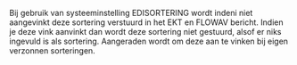 Bij gebruik van systeeminstelling EDISORTERING wordt indeni niet aangevinkt deze sortering verstuurd in het EKT en FLOWAV bericht. Indien je deze vink aanvinkt dan wordt deze sortering niet gestuurd, alsof er niks ingevuld is als sortering. Aangeraden wordt om deze aan te vinken bij eigen verzonnen sorteringen.